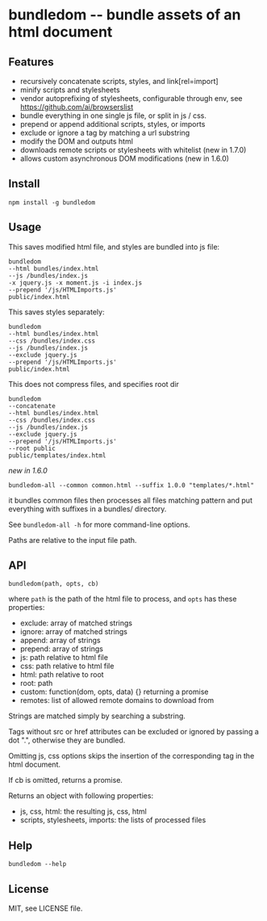 bundledom -- bundle assets of an html document
==============================================



Features
--------

* recursively concatenate scripts, styles, and link[rel=import]
* minify scripts and stylesheets
* vendor autoprefixing of stylesheets, configurable through env, see
  https://github.com/ai/browserslist
* bundle everything in one single js file, or split in js / css.
* prepend or append additional scripts, styles, or imports
* exclude or ignore a tag by matching a url substring
* modify the DOM and outputs html
* downloads remote scripts or stylesheets with whitelist (new in 1.7.0)
* allows custom asynchronous DOM modifications (new in 1.6.0)


Install
-------

`npm install -g bundledom`

Usage
-----

This saves modified html file, and styles are bundled into js file:
```
bundledom 
--html bundles/index.html
--js /bundles/index.js
-x jquery.js -x moment.js -i index.js
--prepend '/js/HTMLImports.js'
public/index.html
```

This saves styles separately:
```
bundledom 
--html bundles/index.html
--css /bundles/index.css
--js /bundles/index.js
--exclude jquery.js 
--prepend '/js/HTMLImports.js'
public/index.html
```

This does not compress files, and specifies root dir
```
bundledom
--concatenate
--html bundles/index.html
--css /bundles/index.css
--js /bundles/index.js
--exclude jquery.js 
--prepend '/js/HTMLImports.js'
--root public
public/templates/index.html
```

*new in 1.6.0*

```
bundledom-all --common common.html --suffix 1.0.0 "templates/*.html"
```
it bundles common files then processes all files matching pattern and put
everything with suffixes in a bundles/ directory.

See `bundledom-all -h` for more command-line options.

Paths are relative to the input file path.


API
---

`bundledom(path, opts, cb)`

where `path` is the path of the html file to process,
and `opts` has these properties:

- exclude: array of matched strings
- ignore: array of matched strings
- append: array of strings
- prepend: array of strings
- js: path relative to html file
- css: path relative to html file
- html: path relative to root
- root: path
- custom: function(dom, opts, data) {} returning a promise
- remotes: list of allowed remote domains to download from

Strings are matched simply by searching a substring.

Tags without src or href attributes can be excluded or ignored by passing a
dot ".", otherwise they are bundled.

Omitting js, css options skips the insertion of the corresponding tag in the
html document.

If cb is omitted, returns a promise.

Returns an object with following properties:

- js, css, html: the resulting js, css, html
- scripts, stylesheets, imports: the lists of processed files


Help
----

`bundledom --help`


License
-------

MIT, see LICENSE file.

